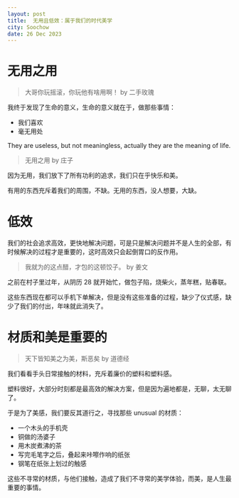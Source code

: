 ```yaml
---
layout: post
title:  无用且低效：属于我们的时代美学
city: Soochow
date: 26 Dec 2023
---
```


# 无用之用

> 大哥你玩摇滚，你玩他有啥用啊！ by 二手玫瑰

我终于发现了生命的意义，生命的意义就在于，做那些事情：

* 我们喜欢
* 毫无用处

They are useless, but not meaningless, actually they are the meaning of life.

> 无用之用 by 庄子

因为无用，我们放下了所有功利的追求，我们只在乎快乐和美。

有用的东西充斥着我们的周围，不缺。无用的东西，没人想要，大缺。

# 低效

我们的社会追求高效，更快地解决问题，可是只是解决问题并不是人生的全部，有时候解决的过程才是重要的，这时高效只会起倒胃口的反作用。

> 我就为的这点醋，才包的这顿饺子。 by 姜文

之前在村子里过年，从阴历 28 就开始忙，做包子陷，烧柴火，蒸年糕，贴春联。

这些东西现在都可以手机下单解决，但是没有这些准备的过程，缺少了仪式感，缺少了我们的付出，年味就此消失了。

# 材质和美是重要的

> 天下皆知美之为美，斯恶矣 by 道德经

我们看看手头日常接触的材料，充斥着廉价的塑料和塑料感。

塑料很好，大部分时刻都是最高效的解决方案，但是因为遍地都是，无聊，太无聊了。

于是为了美感，我们要反其道行之，寻找那些 unusual 的材质：

* 一个木头的手机壳
* 铜做的汤婆子
* 用木炭煮沸的茶
* 写完毛笔字之后，叠起来咔嚓作响的纸张
* 钢笔在纸张上划过的触感

这些不寻常的材质，与他们接触，造成了我们不寻常的美学体验，而美，是人生最重要的事情。
